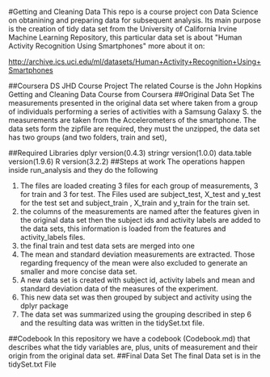 #Getting and Cleaning Data
This repo is a course project con Data Science on obtanining and preparing data for
subsequent analysis. Its main purpose is the creation of tidy data set from the 
University of California Irvine Machine Learning Repository, this particular data set
is about "Human Activity Recognition Using Smartphones" more about it on:

http://archive.ics.uci.edu/ml/datasets/Human+Activity+Recognition+Using+Smartphones

##Coursera DS JHD Course Project
The related Course is the John Hopkins Getting and Cleaning Data Course from Coursera
##Original Data Set
The measurements presented in the original data set where taken from a group of individuals performing a series of activities with a Samsung Galaxy S. the measurements are taken from the Accelerometers of the smartphone. The data sets form the zipfile are required, they must the unzipped, the data set has two groups (and two folders, train and set), 

##Required Libraries
dplyr version(0.4.3)
stringr version(1.0.0)
data.table version(1.9.6)
R version(3.2.2)
##Steps at work
The operations happen inside run_analysis and they do the following 
1. The files are loaded creating 3 files for each group of measurements, 3 for train and 3 for test. The Files used are subject_test, X_test and y_test for the test set and subject_train , X_train and y_train for the train set.
2. the columns of the measurements are named after the features given in the original data set then the subject ids and activity labels are added to the data sets, this information is loaded from the features and activity_labels files.
3. the final train and test data sets are merged into one
4. The mean and standard deviation measurements are extracted. Those regarding frequency of the mean were also excluded to generate an smaller and more concise data set.
5. A new data set is created with subject id, activity labels and mean and standard deviation data of the measures of the experiment. 
6. This new data set was then grouped by subject and activity using the dplyr package
7. The data set was summarized using the grouping described in step 6 and the resulting data was written in the tidySet.txt file.

##Codebook
In this repository we have a codebook (Codebook.md) that describes what the tidy variables are, plus, units of measurement and their origin from the original data set.
##Final Data Set
The final Data set is in the tidySet.txt File
